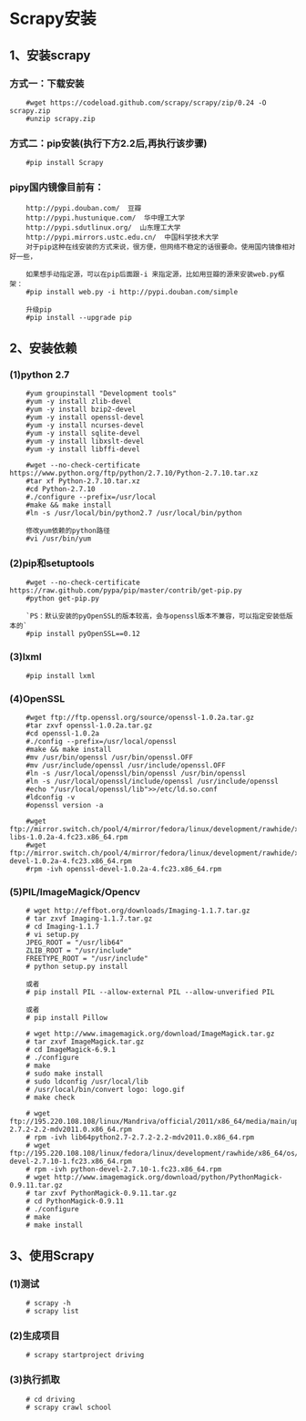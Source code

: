 # Scrapy安装

## 1、安装scrapy
### 方式一：下载安装
        #wget https://codeload.github.com/scrapy/scrapy/zip/0.24 -O scrapy.zip
        #unzip scrapy.zip

### 方式二：pip安装(执行下方2.2后,再执行该步骤)
        #pip install Scrapy

### pipy国内镜像目前有：
        http://pypi.douban.com/  豆瓣
        http://pypi.hustunique.com/  华中理工大学
        http://pypi.sdutlinux.org/  山东理工大学
        http://pypi.mirrors.ustc.edu.cn/  中国科学技术大学
        对于pip这种在线安装的方式来说，很方便，但网络不稳定的话很要命。使用国内镜像相对好一些，

        如果想手动指定源，可以在pip后面跟-i 来指定源，比如用豆瓣的源来安装web.py框架：
        #pip install web.py -i http://pypi.douban.com/simple

        升级pip
        #pip install --upgrade pip

## 2、安装依赖
### (1)python 2.7
        #yum groupinstall "Development tools"
        #yum -y install zlib-devel
        #yum -y install bzip2-devel
        #yum -y install openssl-devel
        #yum -y install ncurses-devel
        #yum -y install sqlite-devel
        #yum -y install libxslt-devel
        #yum -y install libffi-devel 

        #wget --no-check-certificate https://www.python.org/ftp/python/2.7.10/Python-2.7.10.tar.xz
        #tar xf Python-2.7.10.tar.xz
        #cd Python-2.7.10
        #./configure --prefix=/usr/local
        #make && make install
        #ln -s /usr/local/bin/python2.7 /usr/local/bin/python

        修改yum依赖的python路径
        #vi /usr/bin/yum 


### (2)pip和setuptools
        #wget --no-check-certificate https://raw.github.com/pypa/pip/master/contrib/get-pip.py
        #python get-pip.py

        `PS：默认安装的pyOpenSSL的版本较高，会与openssl版本不兼容，可以指定安装低版本的`
        #pip install pyOpenSSL==0.12

### (3)lxml
        #pip install lxml

### (4)OpenSSL
        #wget ftp://ftp.openssl.org/source/openssl-1.0.2a.tar.gz  
        #tar zxvf openssl-1.0.2a.tar.gz  
        #cd openssl-1.0.2a  
        #./config --prefix=/usr/local/openssl  
        #make && make install  
        #mv /usr/bin/openssl /usr/bin/openssl.OFF  
        #mv /usr/include/openssl /usr/include/openssl.OFF  
        #ln -s /usr/local/openssl/bin/openssl /usr/bin/openssl  
        #ln -s /usr/local/openssl/include/openssl /usr/include/openssl  
        #echo "/usr/local/openssl/lib">>/etc/ld.so.conf  
        #ldconfig -v  
        #openssl version -a  

        #wget ftp://mirror.switch.ch/pool/4/mirror/fedora/linux/development/rawhide/x86_64/os/Packages/o/openssl-libs-1.0.2a-4.fc23.x86_64.rpm
        #wget ftp://mirror.switch.ch/pool/4/mirror/fedora/linux/development/rawhide/x86_64/os/Packages/o/openssl-devel-1.0.2a-4.fc23.x86_64.rpm
        #rpm -ivh openssl-devel-1.0.2a-4.fc23.x86_64.rpm

### (5)PIL/ImageMagick/Opencv
        # wget http://effbot.org/downloads/Imaging-1.1.7.tar.gz
        # tar zxvf Imaging-1.1.7.tar.gz
        # cd Imaging-1.1.7
        # vi setup.py
        JPEG_ROOT = "/usr/lib64"
        ZLIB_ROOT = "/usr/include"
        FREETYPE_ROOT = "/usr/include"
        # python setup.py install

        或者
        # pip install PIL --allow-external PIL --allow-unverified PIL

        或者
        # pip install Pillow

        # wget http://www.imagemagick.org/download/ImageMagick.tar.gz
        # tar zxvf ImageMagick.tar.gz
        # cd ImageMagick-6.9.1
        # ./configure
        # make
        # sudo make install
        # sudo ldconfig /usr/local/lib
        # /usr/local/bin/convert logo: logo.gif
        # make check

        # wget ftp://195.220.108.108/linux/Mandriva/official/2011/x86_64/media/main/updates/lib64python2.7-2.7.2-2.2-mdv2011.0.x86_64.rpm
        # rpm -ivh lib64python2.7-2.7.2-2.2-mdv2011.0.x86_64.rpm
        # wget ftp://195.220.108.108/linux/fedora/linux/development/rawhide/x86_64/os/Packages/p/python-devel-2.7.10-1.fc23.x86_64.rpm
        # rpm -ivh python-devel-2.7.10-1.fc23.x86_64.rpm
        # wget http://www.imagemagick.org/download/python/PythonMagick-0.9.11.tar.gz
        # tar zxvf PythonMagick-0.9.11.tar.gz
        # cd PythonMagick-0.9.11
        # ./configure
        # make
        # make install

## 3、使用Scrapy
### (1)测试
        # scrapy -h
        # scrapy list

### (2)生成项目
        # scrapy startproject driving

### (3)执行抓取
        # cd driving
        # scrapy crawl school